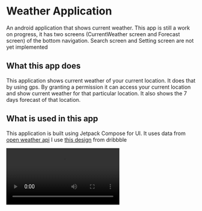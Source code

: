 # Weather Application
An android application that shows current weather. This app is still a work on progress, it has two screens 
(CurrentWeather screen and Forecast screen) of the bottom navigation. Search screen and Setting screen are not yet implemented 

## What this app does
This application shows current weather of your current location.
It does that by using gps. By granting a permission it can access your current location and show current weather for that particular location.
It also shows the 7 days forecast of that location. 

## What is used in this app
This application is built using Jetpack Compose for UI.
It uses data from [open weather api](https://openweathermap.org/api) 
I use [this design](https://dribbble.com/shots/15736238-Weather-App-Design-Exploration) from dribbble


![image](https://user-images.githubusercontent.com/39302798/153076604-d5550799-c3ac-40d3-a662-d7464ab8a59a.mp4)

